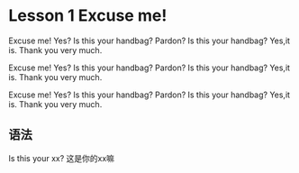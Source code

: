 # Lesson 1 Excuse me!
Excuse me!
Yes?
Is this your handbag?
Pardon?
Is this your handbag?
Yes,it is.
Thank you very much.

Excuse me!
Yes?
Is this your handbag?
Pardon?
Is this your handbag?
Yes,it is.
Thank you very much.

Excuse me!
Yes?
Is this your handbag?
Pardon?
Is this your handbag?
Yes,it is.
Thank you very much.


## 语法 
Is this your xx? 这是你的xx嘛